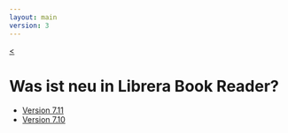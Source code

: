 ```yaml
---
layout: main
version: 3
---
```

[<](/wiki/de)

# Was ist neu in Librera Book Reader?

* [Version 7.11](/wiki/what-is-new/7.11/de)
* [Version 7.10](/wiki/what-is-new/7.10/de)


    
